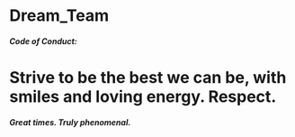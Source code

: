 # Dream_Team
##### Code of Conduct: 

# Strive to be the best we can be, with smiles and loving energy. Respect. 

##### Great times. Truly phenomenal.
